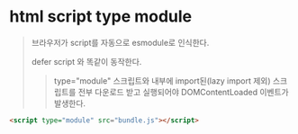 # html script type module

> 브라우저가 script를 자동으로 esmodule로 인식한다.
>
> defer script 와 똑같이 동작한다.
>
> > type="module" 스크립트와 내부에 import된(lazy import 제외) 스크립트를 전부 다운로드 받고 실행되어야 DOMContentLoaded 이벤트가 발생한다.

```html
<script type="module" src="bundle.js"></script>
```
